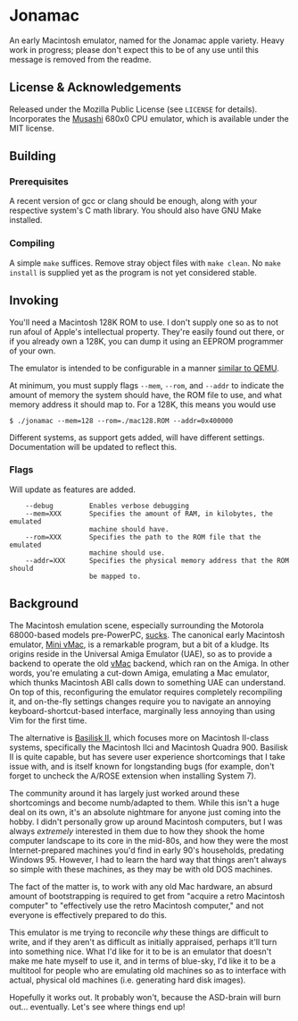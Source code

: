 # Jonamac

An early Macintosh emulator, named for the Jonamac apple variety. Heavy work in progress; please don't expect this to be of any use until this message is removed from the readme.

## License & Acknowledgements

Released under the Mozilla Public License (see `LICENSE` for details). Incorporates the [Musashi](https://github.com/kstenerud/Musashi) 680x0 CPU emulator, which is available under the MIT license.

## Building
### Prerequisites

A recent version of gcc or clang should be enough, along with your respective system's C math library. You should also have GNU Make installed.

### Compiling
A simple `make` suffices. Remove stray object files with `make clean`. No `make install` is supplied yet as the program is not yet considered stable.

## Invoking

You'll need a Macintosh 128K ROM to use. I don't supply one so as to not run afoul of Apple's intellectual property. They're easily found out there, or if you already own a 128K, you can dump it using an EEPROM programmer of your own.

The emulator is intended to be configurable in a manner [similar to QEMU](https://www.qemu.org/docs/master/system/invocation.html).

At minimum, you must supply flags `--mem`, `--rom`, and `--addr` to indicate the amount of memory the system should have, the ROM file to use, and what memory address it should map to. For a 128K, this means you would use

```
$ ./jonamac --mem=128 --rom=./mac128.ROM --addr=0x400000
```

Different systems, as support gets added, will have different settings. Documentation will be updated to reflect this.

### Flags

Will update as features are added.

```
    --debug         Enables verbose debugging
    --mem=XXX       Specifies the amount of RAM, in kilobytes, the emulated
                    machine should have.
    --rom=XXX       Specifies the path to the ROM file that the emulated
                    machine should use.
    --addr=XXX      Specifies the physical memory address that the ROM should
                    be mapped to.
```

## Background

The Macintosh emulation scene, especially surrounding the Motorola 68000-based models pre-PowerPC, [sucks](https://invisibleup.com/articles/30/). The canonical early Macintosh emulator, [Mini vMac](https://github.com/ryandesign/minivmac), is a remarkable program, but a bit of a kludge. Its origins reside in the Universal Amiga Emulator (UAE), so as to provide a backend to operate the old [vMac](https://en.wikipedia.org/wiki/VMac) backend, which ran on the Amiga. In other words, you're emulating a cut-down Amiga, emulating a Mac emulator, which thunks Macintosh ABI calls down to something UAE can understand. On top of this, reconfiguring the emulator requires completely recompiling it, and on-the-fly settings changes require you to navigate an annoying keyboard-shortcut-based interface, marginally less annoying than using Vim for the first time.

The alternative is [Basilisk II](https://github.com/cebix/macemu), which focuses more on Macintosh II-class systems, specifically the Macintosh IIci and Macintosh Quadra 900. Basilisk II is quite capable, but has severe user experience shortcomings that I take issue with, and is itself known for longstanding bugs (for example, don't forget to uncheck the A/ROSE extension when installing System 7).

The community around it has largely just worked around these shortcomings and become numb/adapted to them. While this isn't a huge deal on its own, it's an absolute nightmare for anyone just coming into the hobby. I didn't personally grow up around Macintosh computers, but I was always _extremely_ interested in them due to how they shook the home computer landscape to its core in the mid-80s, and how they were the most Internet-prepared machines you'd find in early 90's households, predating Windows 95. However, I had to learn the hard way that things aren't always so simple with these machines, as they may be with old DOS machines.

The fact of the matter is, to work with any old Mac hardware, an absurd amount of bootstrapping is required to get from "acquire a retro Macintosh computer" to "effectively use the retro Macintosh computer," and not everyone is effectively prepared to do this.

This emulator is me trying to reconcile *why* these things are difficult to write, and if they aren't as difficult as initially appraised, perhaps it'll turn into something nice. What I'd like for it to be is an emulator that doesn't make me hate myself to use it, and in terms of blue-sky, I'd like it to be a multitool for people who are emulating old machines so as to interface with actual, physical old machines (i.e. generating hard disk images).

Hopefully it works out. It probably won't, because the ASD-brain will burn out... eventually. Let's see where things end up!
